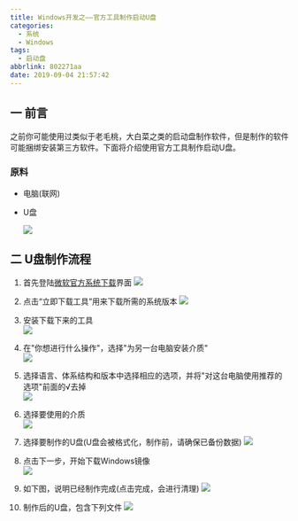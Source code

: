 ```yaml
---
title: Windows开发之——官方工具制作启动U盘
categories:
  - 系统
  - Windows
tags:
  - 启动盘
abbrlink: 802271aa
date: 2019-09-04 21:57:42
---
```

## 一 前言
之前你可能使用过类似于老毛桃，大白菜之类的启动盘制作软件，但是制作的软件可能捆绑安装第三方软件。下面将介绍使用官方工具制作启动U盘。  

<!--more-->


### 原料
* 电脑(联网)
* U盘

    ![][1]

## 二 U盘制作流程
1. 首先登陆[微软官方系统下载][2]界面
	![][3]

2. 点击“立即下载工具”用来下载所需的系统版本
	![][4]
3. 安装下载下来的工具  
	![][5]
4. 在"你想进行什么操作"，选择"为另一台电脑安装介质"  
	![][6]
5. 选择语言、体系结构和版本中选择相应的选项，并将"对这台电脑使用推荐的选项"前面的√去掉  
	![][7]
6. 选择要使用的介质   
	![][8]

7. 选择要制作的U盘(U盘会被格式化，制作前，请确保已备份数据)
	![][9]
8. 点击下一步，开始下载Windows镜像  
	![][10]

9. 如下图，说明已经制作完成(点击完成，会进行清理)
	![][11]
10. 制作后的U盘，包含下列文件
	![][12]




[1]: https://cdn.jsdelivr.net/gh/pgzxc/CDN/blog-image/windows-pure-win-10.png
[2]: https://www.microsoft.com/zh-cn/software-download/windows10/
[3]: https://cdn.jsdelivr.net/gh/pgzxc/CDN/blog-image/windows-win-10-tools-site.png
[4]: https://cdn.jsdelivr.net/gh/pgzxc/CDN/blog-image/windows-win-10-tool-download.png
[5]: https://cdn.jsdelivr.net/gh/pgzxc/CDN/blog-image/windows-win-10-software-install.png
[6]: https://cdn.jsdelivr.net/gh/pgzxc/CDN/blog-image/windows-win-10-what-to-do.png
[7]: https://cdn.jsdelivr.net/gh/pgzxc/CDN/blog-image/windows-win-10-language-other.png
[8]: https://cdn.jsdelivr.net/gh/pgzxc/CDN/blog-image/windows-win-10-u-pan.png
[9]: https://cdn.jsdelivr.net/gh/pgzxc/CDN/blog-image/windows-win-10-u-pan-select.png
[10]: https://cdn.jsdelivr.net/gh/pgzxc/CDN/blog-image/windows-win-10-make.png
[11]: https://cdn.jsdelivr.net/gh/pgzxc/CDN/blog-image/windows-win-10-finish.png
[12]: https://cdn.jsdelivr.net/gh/pgzxc/CDN/blog-image/windows-win-10-finish-upan-files.png